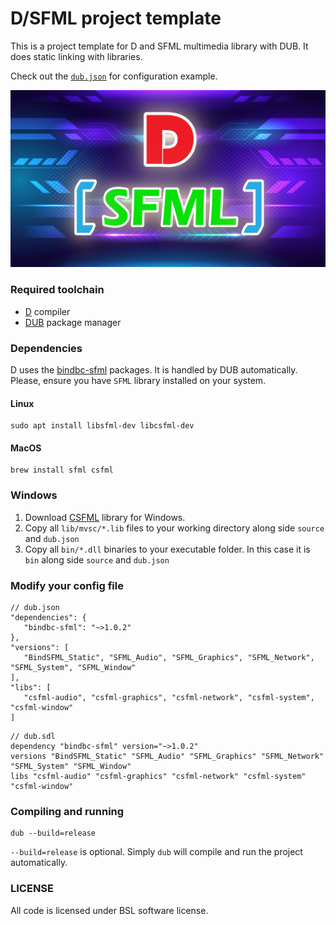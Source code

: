# D/SFML project template

This is a project template for D and SFML multimedia library with DUB. It does static linking with libraries. 

Check out the [`dub.json`](dub.json) for configuration example.

<img src="imgs/d-sfml.jpg" width="720">

### Required toolchain
* [D](https://dlang.org/download) compiler
* [DUB](https://dub.pm/) package manager

### Dependencies
D uses the [bindbc-sfml](https://github.com/BindBC/bindbc-sfml) packages. It is handled by DUB automatically. Please, ensure you have `SFML` library installed on your system. 

#### Linux
```
sudo apt install libsfml-dev libcsfml-dev
```

#### MacOS
```
brew install sfml csfml
```

### Windows
1. Download [CSFML](https://www.sfml-dev.org/download/csfml/) library for Windows. 
2. Copy all `lib/mvsc/*.lib` files to your working directory along side `source` and `dub.json`
3. Copy all `bin/*.dll` binaries to your executable folder. In this case it is `bin` along side `source` and `dub.json`

### Modify your config file
```
// dub.json
"dependencies": {
   "bindbc-sfml": "~>1.0.2"
},
"versions": [
   "BindSFML_Static", "SFML_Audio", "SFML_Graphics", "SFML_Network", "SFML_System", "SFML_Window"
],
"libs": [
   "csfml-audio", "csfml-graphics", "csfml-network", "csfml-system", "csfml-window"
]
```
```
// dub.sdl
dependency "bindbc-sfml" version="~>1.0.2"
versions "BindSFML_Static" "SFML_Audio" "SFML_Graphics" "SFML_Network" "SFML_System" "SFML_Window"
libs "csfml-audio" "csfml-graphics" "csfml-network" "csfml-system" "csfml-window"
```

### Compiling and running
```
dub --build=release
```
`--build=release` is optional. Simply `dub` will compile and run the project automatically.

### LICENSE
All code is licensed under BSL software license.

